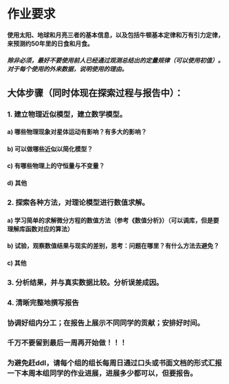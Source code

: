 # 作业要求

#### 使用太阳、地球和月亮三者的基本信息，以及包括牛顿基本定律和万有引力定律，来预测约50年里的日食和月食。

##### 除非必须，最好不要使用前人已经通过观测总结出的定量规律（可以使用初值）。对于每个使用的外来数据，说明使用的理由。





## 大体步骤（同时体现在探索过程与报告中）：

### 1.  建立物理近似模型，建立数学模型。

#### a)   哪些物理现象对星体运动有影响？有多大的影响？

#### b)   可以做哪些近似以简化模型？

#### c)   有哪些物理上的守恒量与不变量？

#### d)   其他

### 2.  探索各种方法，对理论模型进行数值求解。

#### a)   学习简单的求解微分方程的数值方法（参考《数值分析》）（可以调库，但是要理解库函数对应的算法）

#### b)   试验，观察数值结果与现实的差别，思考：问题在哪里？有什么方法去避免？

#### c)   其他

### 3.  分析结果，并与真实数据比较。分析误差成因。

### 4.  清晰完整地撰写报告 





### 协调好组内分工；在报告上展示不同同学的贡献；安排好时间。

### 千万不要留到最后一周再开始做！！！

### 为避免赶ddl，请每个组的组长每周日通过口头或书面文档的形式汇报一下本周本组同学的作业进展，进展多少都可以，但要报告。